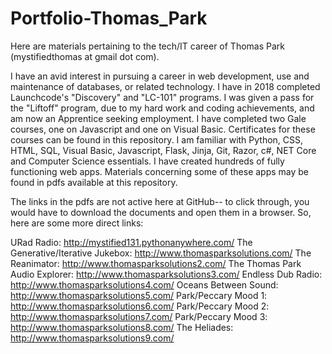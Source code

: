# Portfolio-Thomas_Park
Here are materials pertaining to the tech/IT career of Thomas Park (mystifiedthomas at gmail dot com).

I have an avid interest in pursuing a career in web development, use and maintenance of databases, or related technology. I have in 2018 completed Launchcode's "Discovery" and "LC-101" programs. I was given a pass for the "Liftoff" program, due to my hard work and coding achievements, and am now an Apprentice seeking employment. I have completed two Gale courses, one on Javascript and one on Visual Basic. Certificates for these courses can be found in this repository. I am familiar with Python, CSS, HTML, SQL, Visual Basic, Javascript, Flask, Jinja, Git, Razor, c#, NET Core and Computer Science essentials. I have created hundreds of fully functioning web apps. Materials concerning some of these apps may be found in pdfs available at this repository.

The links in the pdfs are not active here at GitHub-- to click through, you would have to download the documents and open them in a browser. So, here are some more direct links:

URad Radio: http://mystified131.pythonanywhere.com/
The Generative/Iterative Jukebox: http://www.thomasparksolutions.com/
The Reanimator: http://www.thomasparksolutions2.com/
The Thomas Park Audio Explorer: http://www.thomasparksolutions3.com/
Endless Dub Radio: http://www.thomasparksolutions4.com/
Oceans Between Sound: http://www.thomasparksolutions5.com/
Park/Peccary Mood 1: http://www.thomasparksolutions6.com/
Park/Peccary Mood 2: http://www.thomasparksolutions7.com/
Park/Peccary Mood 3: http://www.thomasparksolutions8.com/
The Heliades: http://www.thomasparksolutions9.com/


